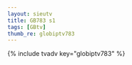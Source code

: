 ```yaml
--- 
layout: sieutv
title: GB783 s1
tags: [GBtv]
thumb_re: globiptv783
---
```

{% include tvadv key="globiptv783" %} 
